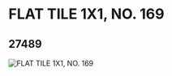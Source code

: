 # FLAT TILE 1X1, NO. 169
## 27489
![FLAT TILE 1X1, NO. 169](https://lc-www-live-s.legocdn.com/media/bricks/5/2/6159720.jpg)